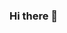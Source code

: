 ### Hi there 👋

<!--
**akshaypjoshi/akshaypjoshi** is a ✨ _special_ ✨ repository because its `README.md` (this file) appears on your GitHub profile.

Here are some ideas to get you started:

akshaypjoshi[https://akshaypjoshi.github.io]

-->
